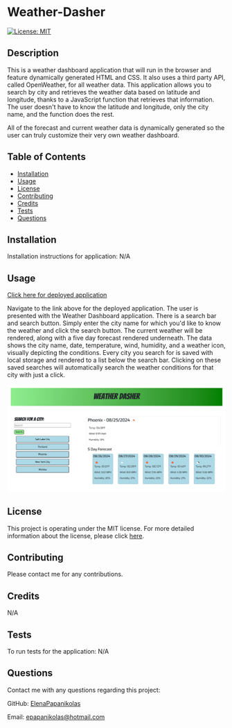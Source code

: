 
# Weather-Dasher
[![License: MIT](https://img.shields.io/badge/License-MIT-yellow.svg)](https://opensource.org/licenses/MIT)

## Description
This is a weather dashboard application that will run in the browser and feature dynamically generated HTML and CSS. It also uses a third party API, called OpenWeather, for all weather data. This application allows you to search by city and retrieves the weather data based on latitude and longitude, thanks to a JavaScript function that retrieves that information. The user doesn't have to know the latitude and longitude, only the city name, and the function does the rest.

All of the forecast and current weather data is dynamically generated so the user can truly customize their very own weather dashboard.

## Table of Contents
* [Installation](#installation)
* [Usage](#usage)
* [License](#license)
* [Contributing](#contributing)
* [Credits](#credits)
* [Tests](#tests)
* [Questions](#questions)

## Installation
Installation instructions for application:
N/A

## Usage
[Click here for deployed application](https://elenapapanikolas.github.io/Weather-Dasher/)

Navigate to the link above for the deployed application. 
The user is presented with the Weather Dashboard application. There is a search bar and search button. Simply enter the city name for which you'd like to know the weather and click the search button. The current weather will be rendered, along with a five day forecast rendered underneath. The data shows the city name, date, temperature, wind, humidity, and a weather icon, visually depicting the conditions. Every city you search for is saved with local storage and rendered to a list below the search bar. Clicking on these saved searches will automatically search the weather conditions for that city with just a click.

![Weather Dasher Screenshot](./assets/images/weatherDasherScreenshot.png)

## License 
This project is operating under the MIT license. For more detailed information about the license, please click [here](https://opensource.org/licenses/MIT).

## Contributing 
Please contact me for any contributions.

## Credits
N/A

## Tests
To run tests for the application:
N/A

## Questions 
Contact me with any questions regarding this project:

GitHub: [ElenaPapanikolas](https://github.com/ElenaPapanikolas)

Email: epapanikolas@hotmail.com
